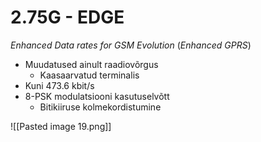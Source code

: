 # 2.75G - EDGE
*Enhanced Data rates for GSM Evolution* (*Enhanced GPRS*)
- Muudatused ainult raadiovõrgus
	- Kaasaarvatud terminalis
- Kuni 473.6 kbit/s
- 8-PSK modulatsiooni kasutuselvõtt
	- Bitikiiruse kolmekordistumine

![[Pasted image 19.png]]